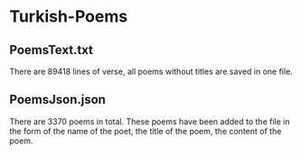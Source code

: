 # Turkish-Poems

## PoemsText.txt

There are 89418 lines of verse, all poems without titles are saved in one file.

## PoemsJson.json

There are 3370 poems in total. These poems have been added to the file in the form of the name of the poet, the title of the poem, the content of the poem.